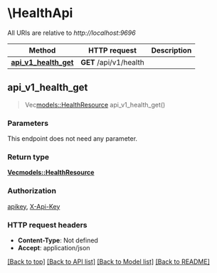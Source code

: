 # \HealthApi

All URIs are relative to *http://localhost:9696*

Method | HTTP request | Description
------------- | ------------- | -------------
[**api_v1_health_get**](HealthApi.md#api_v1_health_get) | **GET** /api/v1/health | 



## api_v1_health_get

> Vec<models::HealthResource> api_v1_health_get()


### Parameters

This endpoint does not need any parameter.

### Return type

[**Vec<models::HealthResource>**](HealthResource.md)

### Authorization

[apikey](../README.md#apikey), [X-Api-Key](../README.md#X-Api-Key)

### HTTP request headers

- **Content-Type**: Not defined
- **Accept**: application/json

[[Back to top]](#) [[Back to API list]](../README.md#documentation-for-api-endpoints) [[Back to Model list]](../README.md#documentation-for-models) [[Back to README]](../README.md)

